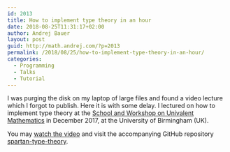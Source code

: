 ```yaml
---
id: 2013
title: How to implement type theory in an hour
date: 2018-08-25T11:31:17+02:00
author: Andrej Bauer
layout: post
guid: http://math.andrej.com/?p=2013
permalink: /2018/08/25/how-to-implement-type-theory-in-an-hour/
categories:
  - Programming
  - Talks
  - Tutorial
---
```

I was purging the disk on my laptop of large files and found a video lecture which I forgot to publish. Here it is with some delay. I lectured on how to implement type theory at the [School and Workshop on Univalent Mathematics](https://unimath.github.io/bham2017/) in December 2017, at the University of Birmingham (UK).

You may [watch the video](https://vimeo.com/286652934) and visit the accompanying GitHub repository [spartan-type-theory](https://github.com/andrejbauer/spartan-type-theory).